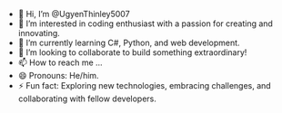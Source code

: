 - 👋 Hi, I’m @UgyenThinley5007
- 👀 I’m interested in coding enthusiast with a passion for creating and innovating.
- 🌱 I’m currently learning C#, Python, and web development.
- 💞️ I’m looking to collaborate to build something extraordinary!
- 📫 How to reach me ...
- 😄 Pronouns: He/him.
- ⚡ Fun fact: Exploring new technologies, embracing challenges, and collaborating with fellow developers.

<!---
UgyenThinley5007/UgyenThinley5007 is a ✨ special ✨ repository because its `README.md` (this file) appears on your GitHub profile.
You can click the Preview link to take a look at your changes.
--->
